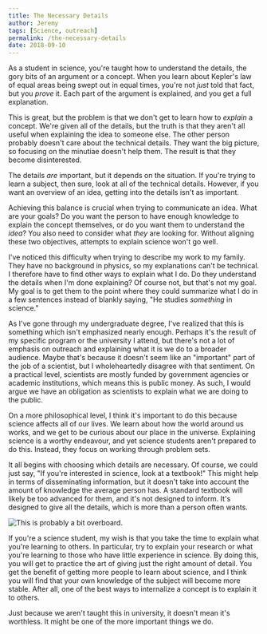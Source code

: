 ```yaml
---
title: The Necessary Details
author: Jeremy
tags: [Science, outreach]
permalink: /the-necessary-details
date: 2018-09-10
---
```


As a student in science, you're taught how to understand the details, the gory bits of an argument or a concept. When you learn about Kepler's law of equal areas being swept out in equal times, you're not *just* told that fact, but you *prove* it. Each part of the argument is explained, and you get a full explanation.

This is great, but the problem is that we don't get to learn how to *explain* a concept. We're given all of the details, but the truth is that they aren't all useful when explaining the idea to someone else. The other person probably doesn't care about the technical details. They want the big picture, so focusing on the minutiae doesn't help them. The result is that they become disinterested.

The details *are* important, but it depends on the situation. If you're trying to learn a subject, then sure, look at all of the technical details. However, if you want an overview of an idea, getting into the details isn't as important.

Achieving this balance is crucial when trying to communicate an idea. What are your goals? Do you want the person to have enough knowledge to explain the concept themselves, or do you want them to understand the *idea*? You also need to consider what *they* are looking for. Without aligning these two objectives, attempts to explain science won't go well.

I've noticed this difficulty when trying to describe my work to my family. They have no background in physics, so my explanations can't be technical. I therefore have to find other ways to explain what I do. Do they understand the details when I'm done explaining? Of course not, but that's not my goal. My goal is to get them to the point where they could summarize what I do in a few sentences instead of blankly saying, "He studies *something* in science."

As I've gone through my undergraduate degree, I've realized that this is something which isn't emphasized nearly enough. Perhaps it's the result of my specific program or the university I attend, but there's not a lot of emphasis on outreach and explaining what it is we do to a broader audience. Maybe that's because it doesn't seem like an "important" part of the job of a scientist, but I wholeheartedly disagree with that sentiment. On a practical level, scientists are mostly funded by government agencies or academic institutions, which means this is public money. As such, I would argue we have an obligation as scientists to explain what we are doing to the public.

On a more philosophical level, I think it's important to do this because science affects all of our lives. We learn about how the world around us works, and we get to be curious about our place in the universe. Explaining science is a worthy endeavour, and yet science students aren't prepared to do this. Instead, they focus on working through problem sets.

It all begins with choosing which details are necessary. Of course, we could just say, "If you're interested in science, look at a textbook!" This might help in terms of disseminating information, but it doesn't take into account the amount of knowledge the average person has. A standard textbook will likely be too advanced for them, and it's not designed to inform. It's designed to give all the details, which is more than a person often wants.

![This is probably a *bit* overboard.](https://res.cloudinary.com/dh3hm8pb7/image/upload/c_scale,q_auto:best,w_600/v1533482815/Handwaving/Published/NecessaryDetail.png)

If you're a science student, my wish is that you take the time to explain what you're learning to others. In particular, try to explain your research or what you're learning to those who have little experience in science. By doing this, you will get to practice the art of giving just the right amount of detail. You get the benefit of getting more people to learn about science, and I think you will find that your own knowledge of the subject will become more stable. After all, one of the best ways to internalize a concept is to explain it to others.

Just because we aren't taught this in university, it doesn't mean it's worthless. It might be one of the more important things we do.
